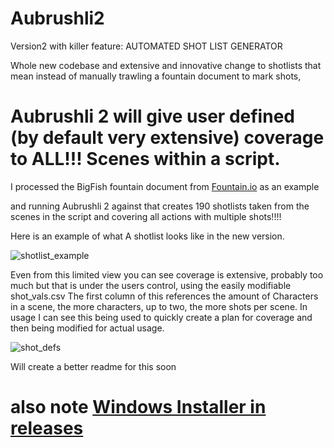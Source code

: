 # Aubrushli2
Version2 with killer feature: AUTOMATED SHOT LIST GENERATOR

Whole new codebase and extensive and innovative change to shotlists that mean instead of manually trawling a fountain document to mark shots, 

# Aubrushli 2 will give user defined (by default very extensive) coverage to ALL!!! Scenes within a script. 

I processed the BigFish fountain document from [Fountain.io](https://fountain.io/) as an example

and running Aubrushli 2 against that creates 190 shotlists taken from the scenes in the script and covering all actions with multiple shots!!!!

Here is an example of what A shotlist looks like in the new version.

![shotlist_example](https://user-images.githubusercontent.com/26924183/231723675-20a82094-142a-44ad-8c4a-90607641254a.png)

Even from this limited view you can see coverage is extensive, probably too much but that is under the users control, using the easily modifiable shot_vals.csv
The first column of this references the amount of Characters in a scene, the more characters, up to two, the more shots per scene. In usage I can see this being used to quickly create a plan for coverage and then being modified for actual usage.

![shot_defs](https://user-images.githubusercontent.com/26924183/231724450-669171ff-ef2d-4703-a19e-7194404275e7.png)

Will create a better readme for this soon 

# also note [Windows Installer in releases](https://github.com/StephanosPSteer/Aubrushli2/releases/tag/version2_0)
